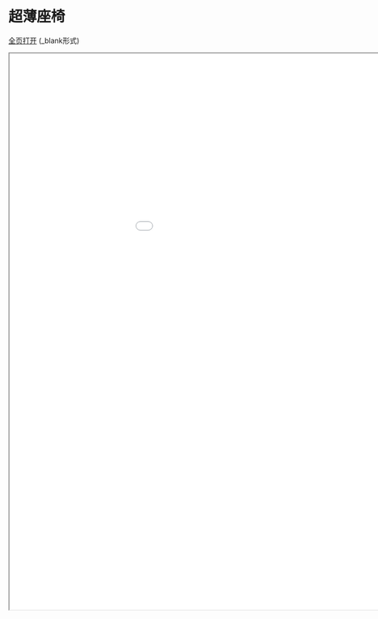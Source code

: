 
# 超薄座椅
<a href="/texpdf/part-sxjm-chap-chaobaozuoyi.html" target="_blank">全页打开</a> (_blank形式)
<div class="pdf-class">
    <iframe  src=/texpdf/part-sxjm-chap-chaobaozuoyi.html width="1100" height="1100">
    </iframe>
</div>
